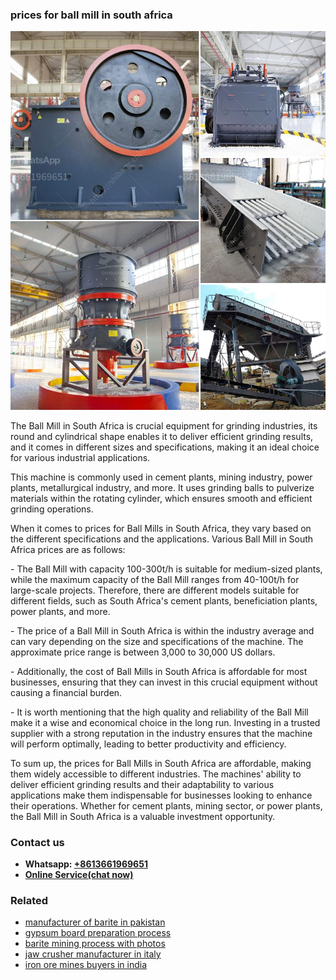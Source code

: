 <h3>prices for ball mill in south africa</h3><img src='1708408454.jpg' alt=''><p>The Ball Mill in South Africa is crucial equipment for grinding industries, its round and cylindrical shape enables it to deliver efficient grinding results, and it comes in different sizes and specifications, making it an ideal choice for various industrial applications.</p><p>This machine is commonly used in cement plants, mining industry, power plants, metallurgical industry, and more. It uses grinding balls to pulverize materials within the rotating cylinder, which ensures smooth and efficient grinding operations. </p><p>When it comes to prices for Ball Mills in South Africa, they vary based on the different specifications and the applications. Various Ball Mill in South Africa prices are as follows:</p><p>- The Ball Mill with capacity 100-300t/h is suitable for medium-sized plants, while the maximum capacity of the Ball Mill ranges from 40-100t/h for large-scale projects. Therefore, there are different models suitable for different fields, such as South Africa's cement plants, beneficiation plants, power plants, and more.</p><p>- The price of a Ball Mill in South Africa is within the industry average and can vary depending on the size and specifications of the machine. The approximate price range is between 3,000 to 30,000 US dollars.</p><p>- Additionally, the cost of Ball Mills in South Africa is affordable for most businesses, ensuring that they can invest in this crucial equipment without causing a financial burden.</p><p>- It is worth mentioning that the high quality and reliability of the Ball Mill make it a wise and economical choice in the long run. Investing in a trusted supplier with a strong reputation in the industry ensures that the machine will perform optimally, leading to better productivity and efficiency.</p><p>To sum up, the prices for Ball Mills in South Africa are affordable, making them widely accessible to different industries. The machines' ability to deliver efficient grinding results and their adaptability to various applications make them indispensable for businesses looking to enhance their operations. Whether for cement plants, mining sector, or power plants, the Ball Mill in South Africa is a valuable investment opportunity.</p><h3>Contact us</h3><ul><li><strong>Whatsapp:&nbsp;<a href="https://wa.me/8613661969651">+8613661969651</a></strong></li><li><a href="https://swt.shibang-china.com/?git&amp;zhl&amp;prices for ball mill in south africa"><strong>Online Service(chat now)</strong></a></li></ul><h3>Related</h3><ul><li><a href='manufacturer of barite in pakistan.md'>manufacturer of barite in pakistan</a></li><li><a href='gypsum board preparation process.md'>gypsum board preparation process</a></li><li><a href='barite mining process with photos.md'>barite mining process with photos</a></li><li><a href='jaw crusher manufacturer in italy.md'>jaw crusher manufacturer in italy</a></li><li><a href='iron ore mines buyers in india.md'>iron ore mines buyers in india</a></li></ul>